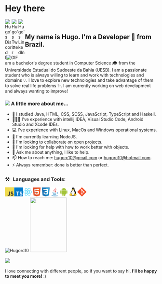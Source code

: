# Hey there

<a href="https://discord.gg">
  <img align="left" alt="Hugo's Discord" width="22px" src="https://raw.githubusercontent.com/peterthehan/peterthehan/master/assets/discord.svg" />
</a>
<a href="https://twitter.com/hugo_rc10">
  <img align="left" alt="Hugo's Twitter" width="22px" src="https://raw.githubusercontent.com/peterthehan/peterthehan/master/assets/twitter.svg" />
</a>
<a href="https://www.linkedin.com/in/hugo-teixeira-mafra/">
  <img align="left" alt="Hugo's LinkedIn" width="22px" src="https://raw.githubusercontent.com/peterthehan/peterthehan/master/assets/linkedin.svg" />
</a>
<br />
<h2>My name is Hugo. I'm a Developer 🚀 from Brazil.</h2>

<img align="right" width="500" alt="GIF" src="https://www.aalpha.net/wp-content/uploads/2020/12/full-stack-development.gif"/>

<p>
 I am a bachelor's degree student in Computer Science 🎓 from the Universidade Estadual do Sudoeste da Bahia (UESB). I am a passionate student who is always willing to learn and work with technologies and domains 💡. I love to explore new technologies and take advantage of them to solve real life problems ✨. I am currently working on web development and always wanting to improve!
</p>

### <img src="https://media.giphy.com/media/VgCDAzcKvsR6OM0uWg/giphy.gif" width="50"> A little more about me...

- 🔭  I studied Java, HTML, CSS, SCSS, JavaScript, TypeScript and Haskell.
- 👨🏽‍💻  I've experience with intellij IDEA, Visual Studio Code, Android Studio and Xcode IDEs.
- 💻  I've experience with Linux, MacOs and Windows operational systems.
- 🌱  I'm currently learning NodeJS.
- 👯  I'm looking to collaborate on open projects.
- 🤔  I'm looking for help with how to work better with objects.
- 💬  Ask me about anything, I like to help.
- 📫  How to reach me: hugorc10@gmail.com or hugorc10@hotmail.com.
- ⚡  Always remember: done is better than perfect.

<!-- <a href="https://github.com/Hugorc10/">
    <img width="50%" align="right" alt="Hugo's github stats" src="https://github-readme-stats.vercel.app/api?username=Hugorc10&show_icons=true&hide_border=true" />
 </a> -->

### ⚒&nbsp;&nbsp;&nbsp;**Languages and Tools:** 
<div style="display: inline_block">
  <img align="left" height="30"alt="JavaScript" src="https://raw.githubusercontent.com/github/explore/80688e429a7d4ef2fca1e82350fe8e3517d3494d/topics/javascript/javascript.png">
 <img align="left" height="30" alt="TypeScript" height="30" src="https://raw.githubusercontent.com/devicons/devicon/master/icons/typescript/typescript-plain.svg">
 <img align="left" height="30" alt="React" height="30" src="https://raw.githubusercontent.com/devicons/devicon/master/icons/react/react-original.svg">
 <img align="left" height="30" alt="HTML" height="30" src="https://raw.githubusercontent.com/devicons/devicon/master/icons/html5/html5-original.svg">
 <img align="left" height="30" alt="CSS" height="30" src="https://raw.githubusercontent.com/devicons/devicon/master/icons/css3/css3-original.svg">
 <img align="left" height="30" alt="Java" height="30" src="https://raw.githubusercontent.com/devicons/devicon/master/icons/java/java-original.svg">
 <img align="left" height="30" alt="Android" height="30" src="https://raw.githubusercontent.com/devicons/devicon/master/icons/android/android-original.svg">
 <img align="left" height="30" alt="Linux" height="30" src="https://raw.githubusercontent.com/devicons/devicon/master/icons/linux/linux-original.svg">
<!--  <img align="left" height="30" alt="Linux" height="30" src="https://raw.githubusercontent.com/devicons/devicon/master/icons/macos/macos-original.svg"> -->
 <img align="left" height="30" alt="git" src="https://raw.githubusercontent.com/devicons/devicon/master/icons/git/git-original.svg">
 <br />
</div>

<br />

<div>
  <img height="180em" width="49%" src="https://github-readme-stats.vercel.app/api?username=Hugorc10&show_icons=true&theme=gotham" alt="Hugorc10" />
  <img height="180em" width="49%" src="https://github-readme-stats.vercel.app/api/top-langs/?username=Hugorc10&layout=compact&theme=vue-dark" />
</div>
<br />
<div>
  <img align="left" src="https://media.giphy.com/media/LnQjpWaON8nhr21vNW/giphy.gif" width="10%" />
  <br />
  <br />
  I love connecting with different people, so if you want to say hi, <b>I'll be happy to meet you more!</b> :)
</div>

<!-- <p align="center"> <img src="https://github-readme-stats.vercel.app/api?username=Hugorc10&show_icons=true&theme=gotham" alt="Hugorc10" /> -->

